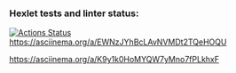 ### Hexlet tests and linter status:
[![Actions Status](https://github.com/VErgasheva/frontend-project-44/actions/workflows/hexlet-check.yml/badge.svg)](https://github.com/VErgasheva/frontend-project-44/actions)
https://asciinema.org/a/EWNzJYhBcLAvNVMDt2TQeHOQU

https://asciinema.org/a/K9y1k0HoMYQW7yMno7fPLkhxF
